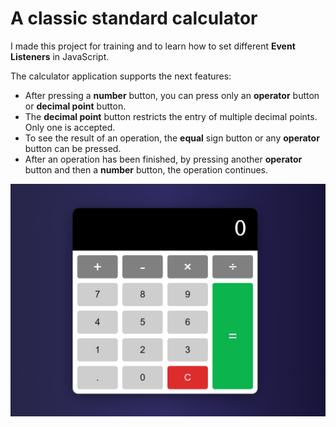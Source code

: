 # A classic standard calculator 

I made this project for training and to learn how to set different **Event Listeners** in JavaScript.

The calculator application supports the next features:

* After pressing a **number** button, you can press only an **operator** button or **decimal point** button.
* The **decimal point** button restricts the entry of multiple decimal points. Only one is accepted.
* To see the result of an operation, the **equal** sign button or any **operator** button can be pressed.
* After an operation has been finished, by pressing another **operator** button and then a **number** button, the operation continues.

![img](./resources/calculator_n.png)
